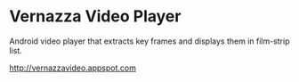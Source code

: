 Vernazza Video Player
========

Android video player that extracts key frames and displays them in film-strip list.

http://vernazzavideo.appspot.com
